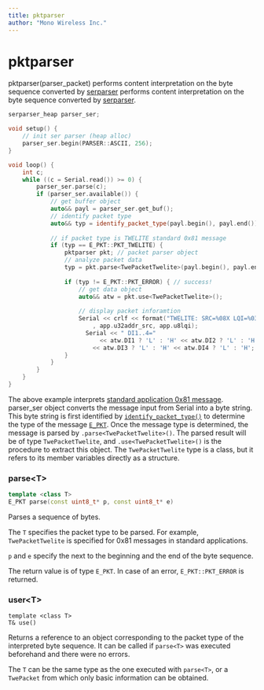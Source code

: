 ```yaml
---
title: pktparser
author: "Mono Wireless Inc."
---
```


# pktparser

pktparser(parser\_packet) performs content interpretation on the byte sequence converted by [serparser](../ser\_parser.md) performs content interpretation on the byte sequence converted by [serparser](../ser\_parser.md).

```cpp
serparser_heap parser_ser;

void setup() {
    // init ser parser (heap alloc)
    parser_ser.begin(PARSER::ASCII, 256);
}

void loop() {
    int c;
    while ((c = Serial.read()) >= 0) {
        parser_ser.parse(c);
        if (parser_ser.available()) {
            // get buffer object
            auto&& payl = parser_ser.get_buf();
            // identify packet type
            auto&& typ = identify_packet_type(payl.begin(), payl.end());
            
            // if packet type is TWELITE standard 0x81 message
            if (typ == E_PKT::PKT_TWELITE) {
                pktparser pkt; // packet parser object
                // analyze packet data
                typ = pkt.parse<TwePacketTwelite>(payl.begin(), payl.end());
                
                if (typ != E_PKT::PKT_ERROR) { // success!
                    // get data object
                    auto&& atw = pkt.use<TwePacketTwelite>();
                    
                    // display packet inforamtion
                    Serial << crlf << format("TWELITE: SRC=%08X LQI=%03d "
                        , app.u32addr_src, app.u8lqi);
	                  Serial << " DI1..4="
	                      << atw.DI1 ? 'L' : 'H' << atw.DI2 ? 'L' : 'H' 
                        << atw.DI3 ? 'L' : 'H' << atw.DI4 ? 'L' : 'H';
                }
            }
        }
    }
}
```

The above example interprets [standard application 0x81 message](https://wings.twelite.info/how-to-use/parent-mode/receive-message/app\_twelite). parser\_ser object converts the message input from Serial into a byte string. This byte string is first identified by [`identify_packet_type()`](identify_packet_type.md) to determine the type of the message [`E_PKT`](e\_pkt.md). Once the message type is determined, the message is parsed by `.parse<TwePacketTwelite>()`. The parsed result will be of type `TwePacketTwelite`, and `.use<TwePacketTwelite>()` is the procedure to extract this object. The `TwePacketTwelite` type is a class, but it refers to its member variables directly as a structure.



### parse\<T>

```cpp
template <class T>
E_PKT parse(const uint8_t* p, const uint8_t* e)
```

Parses a sequence of bytes.

The `T` specifies the packet type to be parsed. For example, `TwePacketTwelite` is specified for 0x81 messages in standard applications.

`p` and `e` specify the next to the beginning and the end of the byte sequence.

The return value is of type `E_PKT`. In case of an error, `E_PKT::PKT_ERROR` is returned.



### user\<T>

```
template <class T> 
T& use()
```

Returns a reference to an object corresponding to the packet type of the interpreted byte sequence. It can be called if `parse<T>` was executed beforehand and there were no errors.

The `T` can be the same type as the one executed with `parse<T>`, or a `TwePacket` from which only basic information can be obtained.
